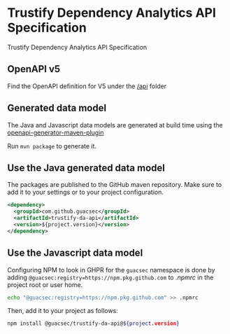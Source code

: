 # Trustify Dependency Analytics API Specification
Trustify Dependency Analytics API Specification

## OpenAPI v5

Find the OpenAPI definition for V5 under the [/api](./api) folder

## Generated data model

The Java and Javascript data models are generated at build time using the
[openapi-generator-maven-plugin](https://github.com/OpenAPITools/openapi-generator/tree/master/modules/openapi-generator-maven-plugin)

Run `mvn package` to generate it.

## Use the Java generated data model

The packages are published to the GitHub maven repository. Make sure to add it to your settings or to your project configuration.

```xml
<dependency>
  <groupId>com.github.guacsec</groupId>
  <artifactId>trustify-da-api</artifactId>
  <version>${project.version}</version>
</dependency>
```

## Use the Javascript data model

Configuring NPM to look in GHPR for the `guacsec` namespace is done by adding `@guacsec:registry=https://npm.pkg.github.com`
to _.npmrc_ in the project root or user home.

```bash
echo "@guacsec:registry=https://npm.pkg.github.com" >> .npmrc
```

Then, add it to your project as follows:

```bash
npm install @guacsec/trustify-da-api@${project.version}
```
